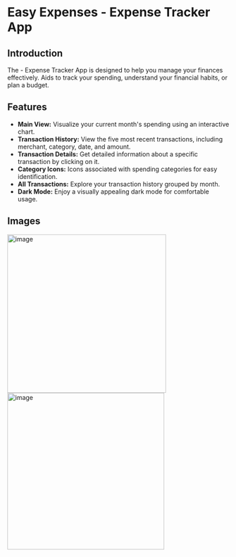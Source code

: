 # Easy Expenses - Expense Tracker App

## Introduction

The <Your App Name> - Expense Tracker App is designed to help you manage your finances effectively. Aids to track your spending, understand your financial habits, or plan a budget.

## Features

- **Main View:** Visualize your current month's spending using an interactive chart.
- **Transaction History:** View the five most recent transactions, including merchant, category, date, and amount.
- **Transaction Details:** Get detailed information about a specific transaction by clicking on it.
- **Category Icons:** Icons associated with spending categories for easy identification.
- **All Transactions:** Explore your transaction history grouped by month.
- **Dark Mode:** Enjoy a visually appealing dark mode for comfortable usage.

## Images

<img width="360" alt="image" src="https://github.com/dcheung11/easy-expenses-ios-app/assets/75181299/5f250e12-9105-4491-80f1-760582ca6c5b">
<img width="356" alt="image" src="https://github.com/dcheung11/easy-expenses-ios-app/assets/75181299/2f2e37da-d426-4ff3-8b00-fcb85d32c3c1">
